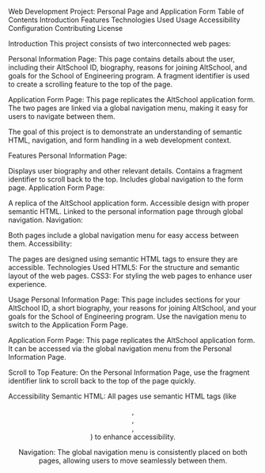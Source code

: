 Web Development Project: Personal Page and Application Form
Table of Contents
  Introduction
  Features
  Technologies Used
  Usage
  Accessibility
  Configuration
  Contributing
  License
  
Introduction
This project consists of two interconnected web pages:

Personal Information Page: This page contains details about the user, including their AltSchool ID, biography, reasons for joining AltSchool, and goals for the School of Engineering program. A fragment identifier is used to create a scrolling feature to the top of the page.

Application Form Page: This page replicates the AltSchool application form. The two pages are linked via a global navigation menu, making it easy for users to navigate between them.

The goal of this project is to demonstrate an understanding of semantic HTML, navigation, and form handling in a web development context.

Features
Personal Information Page:

Displays user biography and other relevant details.
Contains a fragment identifier to scroll back to the top.
Includes global navigation to the form page.
Application Form Page:

A replica of the AltSchool application form.
Accessible design with proper semantic HTML.
Linked to the personal information page through global navigation.
Navigation:

Both pages include a global navigation menu for easy access between them.
Accessibility:

The pages are designed using semantic HTML tags to ensure they are accessible.
Technologies Used
HTML5: For the structure and semantic layout of the web pages.
CSS3: For styling the web pages to enhance user experience.

Usage
Personal Information Page: This page includes sections for your AltSchool ID, a short biography, your reasons for joining AltSchool, and your goals for the School of Engineering program. Use the navigation menu to switch to the Application Form Page.

Application Form Page: This page replicates the AltSchool application form. It can be accessed via the global navigation menu from the Personal Information Page.

Scroll to Top Feature: On the Personal Information Page, use the fragment identifier link to scroll back to the top of the page quickly.

Accessibility
Semantic HTML: All pages use semantic HTML tags (like <header>, <main>, <section>, <footer>) to enhance accessibility.

Navigation: The global navigation menu is consistently placed on both pages, allowing users to move seamlessly between them.
